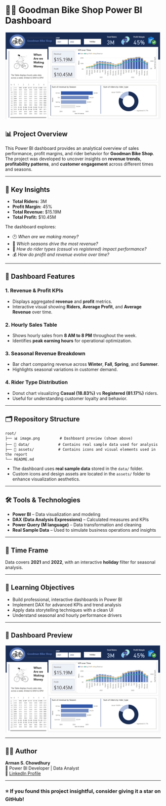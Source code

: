 # 🚴‍♂️ Goodman Bike Shop Power BI Dashboard

![Dashboard Preview](./image.png)

## 📊 Project Overview

This Power BI dashboard provides an analytical overview of sales performance, profit margins, and rider behavior for **Goodman Bike Shop**.  
The project was developed to uncover insights on **revenue trends**, **profitability patterns**, and **customer engagement** across different times and seasons.

---

## 🧠 Key Insights

- **Total Riders:** 3M  
- **Profit Margin:** 45%  
- **Total Revenue:** $15.19M  
- **Total Profit:** $10.45M  

The dashboard explores:
- 🕐 *When are we making money?*  
- 📅 *Which seasons drive the most revenue?*  
- 🚴 *How do rider types (casual vs registered) impact performance?*  
- 💰 *How do profit and revenue evolve over time?*  

---

## 🧩 Dashboard Features

### 1. **Revenue & Profit KPIs**
- Displays aggregated **revenue** and **profit** metrics.
- Interactive visual showing **Riders**, **Average Profit**, and **Average Revenue** over time.

### 2. **Hourly Sales Table**
- Shows hourly sales from **8 AM to 8 PM** throughout the week.
- Identifies **peak earning hours** for operational optimization.

### 3. **Seasonal Revenue Breakdown**
- Bar chart comparing revenue across **Winter**, **Fall**, **Spring**, and **Summer**.
- Highlights seasonal variations in customer demand.

### 4. **Rider Type Distribution**
- Donut chart visualizing **Casual (18.83%)** vs **Registered (81.17%)** riders.
- Useful for understanding customer loyalty and behavior.

---

## 🗂️ Repository Structure

```plaintext
root/
├── 📊 image.png         # Dashboard preview (shown above)
├── 📁 data/             # Contains real sample data used for analysis
├── 📁 assets/           # Contains icons and visual elements used in the report
└── README.md
```

- The dashboard uses **real sample data** stored in the `data/` folder.
- Custom icons and design assets are located in the `assets/` folder to enhance visualization aesthetics.

---

## 🛠️ Tools & Technologies

- **Power BI** – Data visualization and modeling  
- **DAX (Data Analysis Expressions)** – Calculated measures and KPIs  
- **Power Query (M language)** – Data transformation and cleaning  
- **Real Sample Data** – Used to simulate business operations and insights  

---

## 📅 Time Frame

Data covers **2021** and **2022**, with an interactive **holiday** filter for seasonal analysis.

---

## 🎯 Learning Objectives

- Build professional, interactive dashboards in Power BI  
- Implement DAX for advanced KPIs and trend analysis  
- Apply data storytelling techniques with a clean UI  
- Understand seasonal and hourly performance drivers  

---

## 📸 Dashboard Preview

![Goodman Bike Shop Dashboard](./image.png)

---

## 👨‍💻 Author

**Arman S. Chowdhury**  
📍 Power BI Developer | Data Analyst  
🔗 [LinkedIn Profile](https://www.linkedin.com/in/arman-sakif-09/)  

---

### ⭐ If you found this project insightful, consider giving it a star on GitHub!
